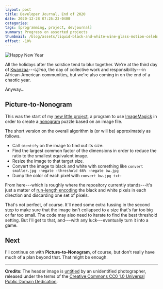 ```yaml
---
layout: post
title: Developer Journal, End of 2020
date: 2020-12-28 07:26:23-0400
categories:
tags: [programming, project, devjournal]
summary: Progress on assorted projects
thumbnail: /blog/assets/liquid-black-and-white-wine-glass-motion-celebration-671028-pxhere.com.png
offset: -10%
---
```


![Happy New Year](/blog/assets/liquid-black-and-white-wine-glass-motion-celebration-671028-pxhere.com.png "Happy New Year")

All the holidays after the solstice tend to blur together.  We're at the third day of [Kwanzaa](https://en.wikipedia.org/wiki/Kwanzaa)---*Ujima*, the day of collective work and responsibility---in African-American communities, but we're also coming in on the end of a chaotic year.

Anyway...

## Picture-to-Nonogram

This was the start of my [new little project](https://github.com/jcolag/picture-nonogram), a program to use [ImageMagick](https://imagemagick.org/) in order to create a [nonogram](https://en.wikipedia.org/wiki/Nonogram) puzzle based on an image file.

The short version on the overall algorithm is (or will be) approximately as follows.

 * Call `identify` on the image to find out its size.
 * Find the largest common factor of the dimensions in order to reduce the ratio to the smallest equivalent image.
 * Resize the image to that target size.
 * Convert the image to black and white with something like `convert smaller.jpg -negate -threshold 66% -negate bw.jpg`
 * Dump the color of each pixel with `convert bw.jpg txt:`

From here---which is roughly where the repository currently stands---it's just a matter of [run-length encoding](https://en.wikipedia.org/wiki/Run-length_encoding) the black and white pixels in each direction and discarding one set of pixels.

That's not perfect, of course.  It'll need some extra fussing in the second step to make sure that the image isn't collapsed to a size that's far too big or far too small.  The code may also need to iterate to find the best threshold setting.  But I'll get to that, and---with any luck---eventually turn it into a game.

## Next

I'll continue on with **Picture-to-Nonogram**, of course, but don't really have much of a plan beyond that.  That might be enough.

* * *

**Credits**:  The header image is [untitled](https://pxhere.com/en/photo/671028) by an unidentified photographer, released under the terms of the [Creative Commons CC0 1.0 Universal Public Domain Dedication](https://creativecommons.org/publicdomain/zero/1.0/).
